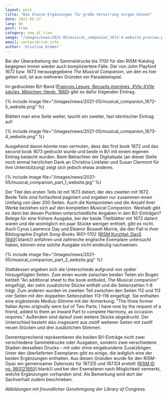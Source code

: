 ```yaml
---
layout: post
title: "Wie kleine Ergänzungen für große Verwirrung sorgen können"
date: 2021-05-27
lang: de
post: true
category: new_at_rism
image: "/images/news/2021-05/musical_companion_1673-4-website_preview.png"
email: contact@rism.info
author: 'Kristina Krämer'
---
```


Bei der Überarbeitung der Sammeldrucke bis 1700 für den RISM-Katalog begegnen immer wieder auch kompliziertere Fälle. Der von John Playford 1672 bzw. 1673 herausgegebene _The Musical Companion_, um den es hier gehen soll, ist aus mehreren Gründen ein Paradebeispiel. 

Im gedruckten B/I-Band ([François Lesure, _Recueils imprimés, XVIe-XVIIe siècles_, München: Henle, 1960](/publications.html#series-b-bibliographies-organized-by-topic)) gibt es dafür folgenden Eintrag:  

{% include image file="/images/news/2021-05/musical_companion_1672-5_website.png" %}  

Blättert man eine Seite weiter, taucht ein zweiter, fast identischer Eintrag auf:  

{% include image file="/images/news/2021-05/musical_companion_1673-4_website.png" %}  

Ausgehend davon könnte man vermuten, dass das first book 1672 und das second book 1673 gedruckt wurde und beide in B/I mit einem eigenen Eintrag bedacht wurden. Beim Betrachten der Digitalisate (an dieser Stelle noch einmal herzlichen Dank an Christina Linklater und Susan Clermont für ihre Unterstützung) zeigt sich jedoch etwas anderes.  

{% include image file="/images/news/2021-05/musical_companion_part_1_website.jpg" %}  

Der Titel des ersten Teils ist mit 1673 datiert, der des zweiten mit 1672. Beide Teile sind fortlaufend paginiert und ergeben nur zusammen einen Umfang von über 200 Seiten. Auch die Komponisten und die Anzahl ihrer Werke beziehen sich auf den kompletten _Musical Companion_. Weshalb gibt es dann bei diesen Punkten unterschiedliche Angaben in den B/I-Einträgen? Belege für eine frühere Ausgabe, bei der beide Titelblätter mit 1672 datiert waren und die womöglich ein paar Stücke weniger enthielt, gibt es nicht. Auch Cyrus Lawrence Day und Eleanor Boswell Murrie, die den Fall in ihrer Bibliographie _English Song-Books 1651–1702_ ([RISM Kurztitel: DayS 1940](https://opac.rism.info/search?View=rism&q=lit1684){:blank}) anführen und zahlreiche englische Exemplare untersucht haben, können eine solche Ausgabe nicht eindeutig nachweisen.  

{% include image file="/images/news/2021-05/musical_companion_part_2_website.jpg" %}  
 
Stattdessen ergeben sich die Unterschiede aufgrund von später hinzugefügten Seiten. Zum einen wurde zwischen beiden Teilen ein Bogen betitelt "An additional sheet to the book entituled, The Musical companion"  eingefügt, der zehn zusätzliche Stücke enthält und die Seitenzahlen 1–8 trägt. Zum anderen wurden im zweiten Teil zwischen den Seiten 112 und 113 vier Seiten mit den doppelten Seitenzahlen 113–116 eingefügt. Sie enthalten eine ergänzende Medius-Stimme mit der Anmerkung: "The three former Italian Ayres originally were but of Two Parts; I have now by the request of a friend, added to them an inward Part to complete Harmony, as occasion requires." Außerdem sind darauf zwei weitere Stücke abgedruckt. Der Unterschied besteht also insgesamt aus zwölf weiteren Seiten mit zwölf neuen Stücken und drei zusätzlichen Stimmen.  

Dementsprechend repräsentieren die beiden B/I-Einträge nicht zwei verschiedene Sammeldrucke oder Ausgaben, sondern zwei verschiedene Stadien desselben Drucks – mit oder ohne eingebundene Zusatzbögen. Unter den überlieferten Exemplaren gibt es einige, die lediglich eine der beiden Ergänzungen enthalten. Aus diesen Gründen wurde für den RISM-Opac ein gemeinsamer Datensatz für 1672\|5 und 1673\|4 erstellt ([RISM ID no. 993121950](https://opac.rism.info/search?id=993121950&View=rism){:blank}) und bei den Exemplaren nach Möglichkeit vermerkt, welche Ergänzungen vorhanden sind. Als Bemerkung wird dort der Sachverhalt zudem beschrieben.  

_Abbildungen mit freundlicher Genehmigung der Library of Congress._
